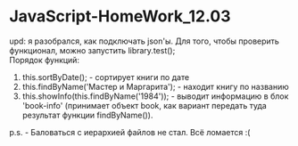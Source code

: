 # JavaScript-HomeWork_12.03

upd: я разобрался, как подключать json'ы. 
Для того, чтобы проверить функционал,
можно запустить library.test();  
Порядок функций:
1. this.sortByDate(); - сортирует книги по дате
2. this.findByName('Мастер и Маргарита'); - находит книгу по названию
3. this.showInfo(this.findByName('1984')); - выводит
информацию в блок 'book-info' (принимает объект book,
как вариант передать туда результат функции 
findByName()).

p.s. - Баловаться с иерархией файлов не стал. Всё ломается :(